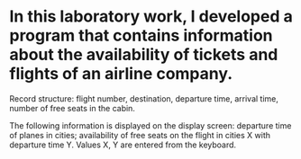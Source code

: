 In this laboratory work, I developed a program that contains information about the availability of tickets and flights of an airline company. 
=====================
Record structure: flight number, destination, departure time, arrival time, number of free seats in the cabin. 

The following information is displayed on the display screen: departure time of planes in cities; availability of free seats on the flight in cities X with departure time Y. Values ​​X, Y are entered from the keyboard.

